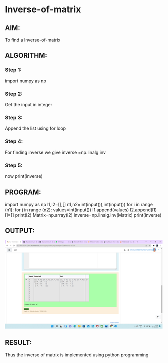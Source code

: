 # Inverse-of-matrix

## AIM:
To find a Inverse-of-matrix
## ALGORITHM:
### Step 1:
import numpy as np
### Step 2:
Get the input in integer
### Step 3:
Append the list using for loop
### Step 4:
For finding inverse we give inverse =np.linalg.inv
### Step 5:
now print(inverse)


## PROGRAM:

import numpy as np
l1,l2=[],[]
n1,n2=int(input()),int(input())
for i in range (n1):
    for j in range (n2):
        values=int(input())
        l1.append(values)
    l2.append(l1)  
    l1=[]
print(l2)
Matrix=np.array(l2)
inverse=np.linalg.inv(Matrix)
print(inverse)


## OUTPUT:

![GitHub Logo](/image.png)

## RESULT:
Thus the inverse of matrix is implemented using python programming
